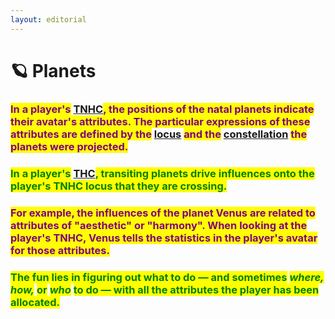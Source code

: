 ```yaml
---
layout: editorial
---
```


# 🪐 Planets

### <mark style="color:purple;">In a player's</mark> [TNHC](../the-hubble-chart-thc/birth-chart/)<mark style="color:purple;">, the positions of the natal planets indicate their avatar's attributes. The particular expressions of these attributes are defined by the</mark> [locus](../houses/) <mark style="color:purple;">and the</mark> [constellation](../constellations/) <mark style="color:purple;">the planets were projected.</mark>



### <mark style="color:green;">In a player's</mark> [THC](../the-hubble-chart-thc/)<mark style="color:green;">, transiting planets drive influences onto the player's TNHC locus that they are crossing.</mark>&#x20;



### <mark style="color:purple;">For example, the influences of the planet Venus are related to attributes of "aesthetic" or "harmony". When looking at the player's TNHC, Venus tells the statistics in the player's avatar for those attributes.</mark>

### <mark style="color:green;">The fun lies in figuring out what to do — and sometimes</mark> <mark style="color:green;"></mark>_<mark style="color:green;">where, how,</mark>_ <mark style="color:green;"></mark><mark style="color:green;">or</mark> <mark style="color:green;"></mark>_<mark style="color:green;">who</mark>_ <mark style="color:green;"></mark><mark style="color:green;">to do — with all the attributes the player has been allocated.</mark>

